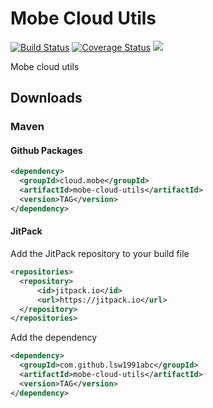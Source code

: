 # Mobe Cloud Utils

[![Build Status](https://travis-ci.org/lsw1991abc/mobe-cloud-utils.svg?branch=master)](https://travis-ci.org/lsw1991abc/mobe-cloud-utils)
[![Coverage Status](https://coveralls.io/repos/github/lsw1991abc/mobe-cloud-utils/badge.svg?branch=master)](https://coveralls.io/github/lsw1991abc/mobe-cloud-utils?branch=master)
[![](https://jitpack.io/v/lsw1991abc/mobe-cloud-utils.svg)](https://jitpack.io/#lsw1991abc/mobe-cloud-utils)

Mobe cloud utils

## Downloads
### Maven

#### Github Packages

```xml
<dependency>
  <groupId>cloud.mobe</groupId>
  <artifactId>mobe-cloud-utils</artifactId>
  <version>TAG</version>
</dependency>
```

#### JitPack

Add the JitPack repository to your build file
```xml
<repositories>
  <repository>
      <id>jitpack.io</id>
      <url>https://jitpack.io</url>
  </repository>
</repositories>
```

Add the dependency
```xml
<dependency>
  <groupId>com.github.lsw1991abc</groupId>
  <artifactId>mobe-cloud-utils</artifactId>
  <version>TAG</version>
</dependency>
```
